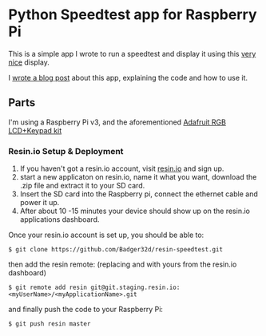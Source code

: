 # Python Speedtest app for Raspberry Pi

This is a simple app I wrote to run a speedtest and display it using this [very nice](https://learn.adafruit.com/adafruit-16x2-character-lcd-plus-keypad-for-raspberry-pi) display.

I [wrote a blog post](https://blog.badgerops.net/2017/05/16/creating-a-raspberry-pi-based-resin-io-powered-speed-test-app/) about this app, explaining the code and how to use it.

## Parts

I'm using a Raspberry Pi v3, and the aforementioned [Adafruit RGB LCD+Keypad kit](https://www.adafruit.com/product/1109)

### Resin.io Setup & Deployment

1. If you haven't got a resin.io account, visit [resin.io](http://resin.io) and sign up.
2. start a new applicaton on resin.io, name it what you want, download the .zip file and extract it to your SD card.
3. Insert the SD card into the Raspberry pi, connect the ethernet cable and power it up.
4. After about 10 -15 minutes your device should show up on the resin.io applications dashboard.

Once your resin.io account is set up, you should be able to:

`$ git clone https://github.com/Badger32d/resin-speedtest.git`

then add the resin remote: (replacing <myUserName> and <myApplicationName> with yours from the resin.io dashboard)

`$ git remote add resin git@git.staging.resin.io:<myUserName>/<myApplicationName>.git`

and finally push the code to your Raspberry Pi:

`$ git push resin master`
